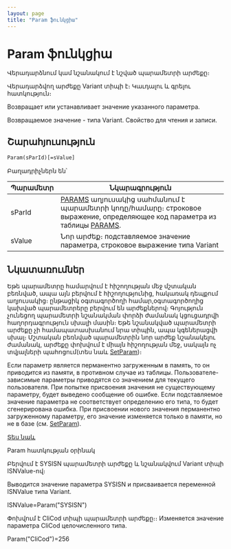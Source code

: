 ```yaml
---
layout: page
title: "Param ֆունկցիա"
---
```


# Param ֆունկցիա

Վերադարձնում կամ նշանակում է նշված պարամետրի արժեքը։

Վերադարձվող արժեքը Variant տիպի է։ Կաւդալու և գրելու հատկություն։

Возвращает или устанавливает значение указанного параметра.

Возвращаемое значение - типа Variant. Свойство для чтения и записи.


## Շարահյուսություն

```vb
Param(sParId)[=sValue]  
```

Բաղադրիչներն են՝

| Պարամետր | Նկարագրություն |
|--|--|
| sParId | [PARAMS](../../../Database/Params.html) աղյուսակից սահմանում է պարամետրի կոդը/համարը։ строковое выражение, определяющее код параметра из таблицы [PARAMS](../../../Database/Params.html). |
| sValue | Նոր արժեք։ подставляемое значение параметра, строковое выражение типа Variant |


## Նկատառումներ

Եթե պարամետրը համարվում է հիշողության մեջ մշտական բեռնված, ապա այն բերվում է հիշողությունից, հակառակ դեպքում աղյուսակից։ ընթացիկ օգտագործողի համար,օգտագործողից կախված պարամետրերը բերվում են արժեքներով։ Գոյություն չունեցող պարամետրի նշանակման փորձի ժամանակ կցուցադրվի հաղորդագրություն սխալի մասին։ Եթե նշանակված պարամետրի արժեքը չի համապատասխանում նրա տիպին, ապա կգեներացվի սխալ։ Մշտական բեռնված պարամետրին նոր արժեք նշանակելու ժամանակ, արժեքը փոխվում է միայն հիշողության մեջ, սակայն ոչ տվյալների պահոցում(տես նաև [SetParam](SetParam.md))։

Если параметр является перманентно загруженным в память, то он приводится из памяти, в противном случае из таблицы. Пользователе-зависимые параметры приводятся со значением для текущего пользователя. При попытке присвоения значения не существующему параметру, будет выведено сообщение об ошибке. Если подставляемое значение параметра не соответствует определению его типа, то будет сгенерирована ошибка. При присвоении нового значения перманентно загруженному параметру, его значение изменяется только в памяти, но не в базе (см. [SetParam](SetParam.html)).

[Տես նաև](../../../Database/Params.html)


Param հատկության օրինակ

Բերվում է SYSISN պարամետրի արժեքը և նշանակվում Variant տիպի ISNValue-ով։ 

Выводится значение параметра SYSISN и присваивается переменной ISNValue типа Variant.

ISNValue=Param(&quot;SYSISN&quot;)

Փոխվում է CliCod տիպի պարամետրի արժեքը։։
Изменяется значение параметра CliCod целочисленного типа.

Param(&quot;CliCod&quot;)=256
